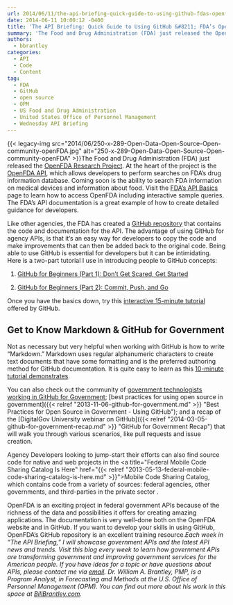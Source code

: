 ```yaml
---
url: 2014/06/11/the-api-briefing-quick-guide-to-using-github-fdas-openfda-research-project.md
date: 2014-06-11 10:00:12 -0400
title: 'The API Briefing: Quick Guide to Using GitHub &#8211; FDA’s OpenFDA Research Project'
summary: 'The Food and Drug Administration (FDA) just released the OpenFDA Research Project. At the heart of the project is the OpenFDA API, which allows developers to perform searches on FDA&rsquo;s drug information database. Coming soon is the ability to search FDA information on medical devices and information about food. Visit the'
authors:
  - bbrantley
categories:
  - API
  - Code
  - Content
tag:
  - FDA
  - GitHub
  - open source
  - OPM
  - US Food and Drug Administration
  - United States Office of Personnel Management
  - Wednesday API Briefing
---
```


{{< legacy-img src="2014/06/250-x-289-Open-Data-Open-Source-Open-community-openFDA.jpg" alt="250-x-289-Open-Data-Open-Source-Open-community-openFDA" >}}The Food and Drug Administration (FDA) just released the <a href="https://open.fda.gov/" target="_blank">OpenFDA Research Project</a>. At the heart of the project is the <a href="https://open.fda.gov/about/" target="_blank">OpenFDA API</a>, which allows developers to perform searches on FDA’s drug information database. Coming soon is the ability to search FDA information on medical devices and information about food. Visit the <a href="https://open.fda.gov/api/reference/" target="_blank">FDA’s API Basics</a> page to learn how to access OpenFDA including interactive sample queries. The FDA’s API documentation is a great example of how to create detailed guidance for developers.

Like other agencies, the FDA has created a <a href="https://github.com/FDA/openfda" target="_blank">GitHub repository</a> that contains the code and documentation for the API. The advantage of using GitHub for agency APIs, is that it&#8217;s an easy way for developers to copy the code and make improvements that can then be added back to the original code. Being able to use GitHub is essential for developers but it can be intimidating. Here is a two-part tutorial I use in introducing people to GitHub concepts:

1) <a href="http://readwrite.com/2013/09/30/understanding-github-a-journey-for-beginners-part-1#awesm=~oGDhIXx6OittPg" target="_blank">GitHub for Beginners (Part 1): Don’t Get Scared, Get Started</a>

2) <a href="http://readwrite.com/2013/10/02/github-for-beginners-part-2#awesm=~oGDhOXMRPGo8Rf" target="_blank">GitHub for Beginners (Part 2): Commit, Push, and Go</a>

Once you have the basics down, try this <a href="https://try.github.io/levels/1/challenges/1" target="_blank">interactive 15-minute tutorial</a> offered by GitHub.

## Get to Know Markdown & GitHub for Government

Not as necessary but very helpful when working with GitHub is how to write “Markdown.” Markdown uses regular alphanumeric characters to create text documents that have some formatting and is the preferred authoring method for GitHub documentation. It is quite easy to learn as this <a href="http://markdowntutorial.com/" target="_blank">10-minute tutorial demonstrates</a>.

You can also check out the community of [government technologists working in GitHub for Government](https://github.com/government/welcome); [best practices for using open source in government]({{< relref "2013-11-06-github-for-government.md" >}} "Best Practices for Open Source in Government - Using GitHub"); and a recap of the [DigitalGov University webinar on GitHub]({{< relref "2014-03-05-github-for-government-recap.md" >}} "GitHub for Government Recap") that will walk you through various scenarios, like pull requests and issue creation.

<span style="color: #222222">Agency Developers looking to jump-start their efforts can also find source code for native and web projects in the <a title="Federal Mobile Code Sharing Catalog Is Here" href="{{< relref "2013-05-13-federal-mobile-code-sharing-catalog-is-here.md" >}}">Mobile Code Sharing Catalog</a>, which contains code from a variety of sources: federal agencies, other governments, and third-parties in the private sector .</span>

OpenFDA is an exciting project in federal government APIs because of the richness of the data and possibilities it offers for creating amazing applications. The documentation is very well-done both on the OpenFDA website and in GitHub. If you want to develop your skills in using GitHub, OpenFDA’s GitHub repository is an excellent training resource._Each week in “The API Briefing,” I will showcase government APIs and the latest API news and trends. Visit this blog every week to learn how government APIs are transforming government and improving government services for the American people. If you have ideas for a topic or have questions about APIs, please contact me via [email](mailto:%20William.Brantley@opm.gov)._
_Dr. William A. Brantley, PMP, is a Program Analyst, in Forecasting and Methods at the U.S. Office of Personnel Management (OPM). You can find out more about his work in this space at [BillBrantley.com](http://billbrantley.com/)._

<div class="copyIcon copy0">
</div>

<div class="pasteIcon paste0">
</div>

<div class="notifyIcon">
</div>

<div class="copyIcon copy0">
</div>

<div class="pasteIcon paste0">
</div>

<div class="notifyIcon">
</div>

<div class="copyIcon copy0">
</div>

<div class="pasteIcon paste0">
</div>

<div class="notifyIcon">
</div>

<div class="copyIcon copy0">
</div>

<div class="pasteIcon paste0">
</div>

<div class="notifyIcon">
</div>